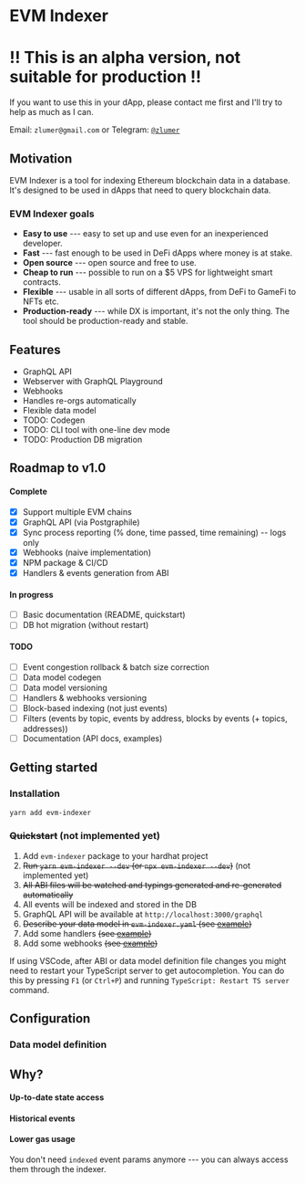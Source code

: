 # EVM Indexer

# ‼️ This is an alpha version, not suitable for production ‼️

If you want to use this in your dApp, please contact me first and I'll try to help as much as I can.

Email: `zlumer@gmail.com` or Telegram: [`@zlumer`](https://zlumer.t.me/)

## Motivation

EVM Indexer is a tool for indexing Ethereum blockchain data in a database. It's designed to be used in dApps that need to query blockchain data.

### EVM Indexer goals

- **Easy to use** --- easy to set up and use even for an inexperienced developer.
- **Fast** --- fast enough to be used in DeFi dApps where money is at stake.
- **Open source** --- open source and free to use.
- **Cheap to run** --- possible to run on a $5 VPS for lightweight smart contracts.
- **Flexible** --- usable in all sorts of different dApps, from DeFi to GameFi to NFTs etc.
- **Production-ready** --- while DX is important, it's not the only thing. The tool should be production-ready and stable.

## Features

- GraphQL API
- Webserver with GraphQL Playground
- Webhooks
- Handles re-orgs automatically
- Flexible data model
- TODO: Codegen
- TODO: CLI tool with one-line dev mode
- TODO: Production DB migration

## Roadmap to v1.0

#### Complete

- [x] Support multiple EVM chains
- [x] GraphQL API (via Postgraphile)
- [x] Sync process reporting (% done, time passed, time remaining) -- logs only
- [x] Webhooks (naive implementation)
- [x] NPM package & CI/CD
- [x] Handlers & events generation from ABI

#### In progress

- [ ] Basic documentation (README, quickstart)
- [ ] DB hot migration (without restart)

#### TODO

- [ ] Event congestion rollback & batch size correction
- [ ] Data model codegen
- [ ] Data model versioning
- [ ] Handlers & webhooks versioning
- [ ] Block-based indexing (not just events)
- [ ] Filters (events by topic, events by address, blocks by events (+ topics, addresses))
- [ ] Documentation (API docs, examples)

## Getting started

### Installation

```sh
yarn add evm-indexer
```

### ~~Quickstart~~ (not implemented yet)

1. Add `evm-indexer` package to your hardhat project
2. ~~Run `yarn evm-indexer --dev` (or `npx evm-indexer --dev`)~~ (not implemented yet)
3. ~~All ABI files will be watched and typings generated and re-generated automatically~~
4. All events will be indexed and stored in the DB
5. GraphQL API will be available at `http://localhost:3000/graphql`
6. ~~Describe your data model in `evm-indexer.yaml` (see [example]())~~
7. Add some handlers ~~(see [example]())~~
8. Add some webhooks ~~(see [example]())~~

If using VSCode, after ABI or data model definition file changes you might need to restart your TypeScript server to get autocompletion. You can do this by pressing `F1` (or `Ctrl+P`) and running `TypeScript: Restart TS server` command.

## Configuration

### Data model definition

## Why?

#### Up-to-date state access

#### Historical events

#### Lower gas usage

You don't need `indexed` event params anymore --- you can always access them through the indexer.

